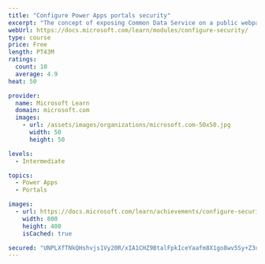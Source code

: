```yaml
---
title: "Configure Power Apps portals security"
excerpt: "The concept of exposing Common Data Service on a public webpage is appealing for addressing numerous business requirements. However, careful consideration is necessary to avoid exposing private or sensitive data. This module will focus on helping you understand and configure portal security to protect static and dynamic content and limit visibility to specific audiences."
webUrl: https://docs.microsoft.com/learn/modules/configure-security/
type: course
price: Free
length: PT43M
ratings:
  count: 10
  average: 4.9
heat: 50

provider:
  name: Microsoft Learn
  domain: microsoft.com
  images:
    - url: /assets/images/organizations/microsoft.com-50x50.jpg
      width: 50
      height: 50

levels:
  - Intermediate

topics:
  - Power Apps
  - Portals

images:
  - url: https://docs.microsoft.com/learn/achievements/configure-security-social.png
    width: 800
    height: 400
    isCached: true

secured: "UNPLXfTNkQHshvjs1Vy20R/xIA1CHZ9BtalFpkIceYaafm8X1go8wv5Sy+Z3uYoDeS0NiAf9+U+3uF0AHytJmlcH4ke2iJp0/awqUSp2KUMLJdhosVJLGcH0R0+x3VpF055V7682IkT0adRcvaBoSRFfv+ZKclh/IBwj1mXWnPhMPk+vFcuZuDVUyYnaTByaXnhjJfWowLtSdb1hDv5TK+QbrBo7wnPnP8xDKptSWxP4dUkos1mN1netygLdxX/9eZyKF7ahe+3Lf4sFxOnobXNOqDRDTm5CLych33j/vogTPwVj4s6VfCpL4k+sLZXrTeJkDYpT/Tdp4WT1IMMNaAUyMXcnsN3Eswbd+bOW0kExq13g5AMkw7xe8R2nptcUkMBJ5coITumauCHqex724yxBrd7yPYAMOWVJbkacIy4=;S8YOgijL28ruB37ivDvjTA=="
---
```


